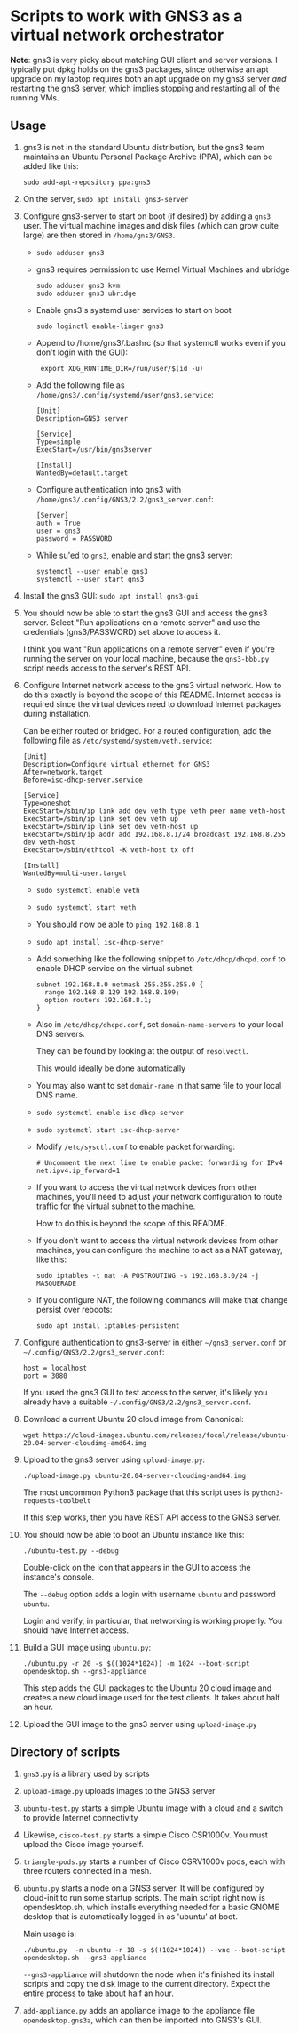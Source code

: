 # Scripts to work with GNS3 as a virtual network orchestrator

**Note**: gns3 is very picky about matching GUI client and server versions.  I typically put dpkg holds
on the gns3 packages, since otherwise an apt upgrade on my laptop requires both an apt upgrade on my
gns3 server *and* restarting the gns3 server, which implies stopping and restarting all of the running VMs.

## Usage

1. gns3 is not in the standard Ubuntu distribution, but the gns3 team maintains an Ubuntu Personal Package Archive (PPA), which can be added like this:

   `sudo add-apt-repository ppa:gns3`

1. On the server, `sudo apt install gns3-server`

1. Configure gns3-server to start on boot (if desired) by adding a `gns3` user.  The virtual machine images and disk files (which can grow quite large) are then stored in `/home/gns3/GNS3`.
   - `sudo adduser gns3`
   - gns3 requires permission to use Kernel Virtual Machines and ubridge

     ```
     sudo adduser gns3 kvm
     sudo adduser gns3 ubridge
     ```
   - Enable gns3's systemd user services to start on boot

      `sudo loginctl enable-linger gns3`

   - Append to /home/gns3/.bashrc (so that systemctl works even if you don't login with the GUI):
     ```
      export XDG_RUNTIME_DIR=/run/user/$(id -u)
     ```
   - Add the following file as `/home/gns3/.config/systemd/user/gns3.service`:
     ```
     [Unit]
     Description=GNS3 server

     [Service]
     Type=simple
     ExecStart=/usr/bin/gns3server

     [Install]
     WantedBy=default.target
     ```
   - Configure authentication into gns3 with `/home/gns3/.config/GNS3/2.2/gns3_server.conf`:
      ```
      [Server]
      auth = True
      user = gns3
      password = PASSWORD
      ```
   - While su'ed to `gns3`, enable and start the gns3 server:
     ```
     systemctl --user enable gns3
     systemctl --user start gns3
     ```

1. Install the gns3 GUI: `sudo apt install gns3-gui`

1. You should now be able to start the gns3 GUI and access the gns3 server.  Select "Run applications on a remote server" and use the credentials (gns3/PASSWORD) set above to access it.

   I think you want "Run applications on a remote server" even if you're running the server on your local machine, because the `gns3-bbb.py` script needs access to the server's REST API.

3. Configure Internet network access to the gns3 virtual network.
   How to do this exactly is beyond the scope of this README.
   Internet access is required since the virtual devices need to download Internet packages during installation.

   Can be either routed or bridged.  For a routed configuration, add the following file as `/etc/systemd/system/veth.service`:
   ```
   [Unit]
   Description=Configure virtual ethernet for GNS3
   After=network.target
   Before=isc-dhcp-server.service

   [Service]
   Type=oneshot
   ExecStart=/sbin/ip link add dev veth type veth peer name veth-host
   ExecStart=/sbin/ip link set dev veth up
   ExecStart=/sbin/ip link set dev veth-host up
   ExecStart=/sbin/ip addr add 192.168.8.1/24 broadcast 192.168.8.255 dev veth-host
   ExecStart=/sbin/ethtool -K veth-host tx off

   [Install]
   WantedBy=multi-user.target
   ```
   - `sudo systemctl enable veth`
   - `sudo systemctl start veth`
   - You should now be able to `ping 192.168.8.1`
   - `sudo apt install isc-dhcp-server`
   - Add something like the following snippet to `/etc/dhcp/dhcpd.conf` to enable DHCP service on the virtual subnet:
      ```
      subnet 192.168.8.0 netmask 255.255.255.0 {
        range 192.168.8.129 192.168.8.199;
        option routers 192.168.8.1;
      }
      ```
   - Also in `/etc/dhcp/dhcpd.conf`, set `domain-name-servers` to your local DNS servers.

     They can be found by looking at the output of `resolvectl`.

     This would ideally be done automatically
   - You may also want to set `domain-name` in that same file to your local DNS name.
   - `sudo systemctl enable isc-dhcp-server`
   - `sudo systemctl start isc-dhcp-server`
   - Modify `/etc/sysctl.conf` to enable packet forwarding:
      ```
      # Uncomment the next line to enable packet forwarding for IPv4
      net.ipv4.ip_forward=1
      ```
   - If you want to access the virtual network devices from other machines, you'll need to adjust your network configuration to route traffic for the virtual subnet to the machine.

     How to do this is beyond the scope of this README.

   - If you don't want to access the virtual network devices from other machines, you can configure the machine to act as a NAT gateway, like this:

     `sudo iptables -t nat -A POSTROUTING -s 192.168.8.0/24 -j MASQUERADE`

   - If you configure NAT, the following commands will make that change persist over reboots:

     `sudo apt install iptables-persistent`

1. Configure authentication to gns3-server in either `~/gns3_server.conf` or `~/.config/GNS3/2.2/gns3_server.conf`:
   ```
   host = localhost
   port = 3080
   ```

   If you used the gns3 GUI to test access to the server, it's likely you already have a suitable `~/.config/GNS3/2.2/gns3_server.conf`.

1. Download a current Ubuntu 20 cloud image from Canonical:

   `wget https://cloud-images.ubuntu.com/releases/focal/release/ubuntu-20.04-server-cloudimg-amd64.img`

1. Upload to the gns3 server using `upload-image.py`:

   `./upload-image.py ubuntu-20.04-server-cloudimg-amd64.img`

   The most uncommon Python3 package that this script uses is `python3-requests-toolbelt`

   If this step works, then you have REST API access to the GNS3 server.

1. You should now be able to boot an Ubuntu instance like this:

   `./ubuntu-test.py --debug`

   Double-click on the icon that appears in the GUI to access the instance's console.

   The `--debug` option adds a login with username `ubuntu` and password `ubuntu`.

   Login and verify, in particular, that networking is working properly.  You should have Internet access.

1. Build a GUI image using `ubuntu.py`:

   `./ubuntu.py -r 20 -s $((1024*1024)) -m 1024 --boot-script opendesktop.sh --gns3-appliance`

   This step adds the GUI packages to the Ubuntu 20 cloud image and creates a new cloud image used for the test clients. It takes about half an hour.

1. Upload the GUI image to the gns3 server using `upload-image.py`

## Directory of scripts

1. `gns3.py` is a library used by scripts

1. `upload-image.py` uploads images to the GNS3 server

1. `ubuntu-test.py` starts a simple Ubuntu image with a cloud and a switch to provide Internet connectivity

1. Likewise, `cisco-test.py` starts a simple Cisco CSR1000v.  You must upload the Cisco image yourself.

1. `triangle-pods.py` starts a number of Cisco CSRV1000v pods, each with three routers connected in a mesh.

1. `ubuntu.py` starts a node on a GNS3 server.  It will be configured by cloud-init to run some startup scripts.  The main script right now is opendesktop.sh, which installs everything needed for a basic GNOME desktop that is automatically logged in as 'ubuntu' at boot.

   Main usage is:

   `./ubuntu.py  -n ubuntu -r 18 -s $((1024*1024)) --vnc --boot-script opendesktop.sh --gns3-appliance`

   `--gns3-appliance` will shutdown the node when it's finished its install scripts and copy the disk image to the current directory.  Expect the entire process to take about half an hour.

1. `add-appliance.py` adds an appliance image to the appliance file `opendesktop.gns3a`, which can then be imported into GNS3's GUI.

